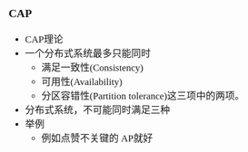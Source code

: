 <span  style="font-family: Simsun,serif; font-size: 17px; ">

### CAP

- CAP理论
- 一个分布式系统最多只能同时
    - 满足一致性(Consistency)
    - 可用性(Availability)
    - 分区容错性(Partition tolerance)这三项中的两项。
- 分布式系统，不可能同时满足三种
- 举例
    - 例如点赞不关键的 AP就好

</span>